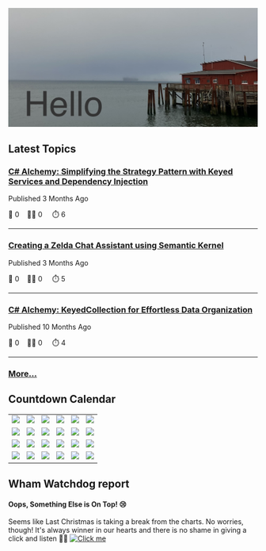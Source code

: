 ![Hello!](https://github.com/mjamesharmon/mjamesharmon/blob/main/assets/img/hello.jpg?raw=true)
## Latest Topics
### [C# Alchemy: Simplifying the Strategy Pattern with Keyed Services and Dependency Injection](https://dev.to/mjamesharmon/c-alchemy-simplifying-the-strategy-pattern-with-keyed-services-and-dependency-injection-1pk4)

Published 3 Months Ago

  💬 0 &nbsp;&nbsp; 👍🏻 0 &nbsp; &nbsp; ⏱️ 6

---
### [Creating a Zelda Chat Assistant using Semantic Kernel](https://dev.to/mjamesharmon/creating-a-zelda-chat-assistant-using-semantic-kernel-47ii)

Published 3 Months Ago

  💬 0 &nbsp;&nbsp; 👍🏻 0 &nbsp; &nbsp; ⏱️ 5

---
### [C# Alchemy: KeyedCollection for Effortless Data Organization](https://dev.to/mjamesharmon/c-alchemy-keyedcollection-for-effortless-data-organization-4bi)

Published 10 Months Ago

  💬 0 &nbsp;&nbsp; 👍🏻 0 &nbsp; &nbsp; ⏱️ 4

---
### [More...](https://dev.to/mjamesharmon)

## Countdown Calendar


|     |    |     |     |     |      |
|-----|----|----|------|-----|-----|
| <picture><img src="https://mjamesharmon.github.io/julekalender/1.svg" /></picture>| <picture><img src="https://mjamesharmon.github.io/julekalender/2.svg" /></picture>| <picture><img src="https://mjamesharmon.github.io/julekalender/3.svg" /></picture>| <picture><img src="https://mjamesharmon.github.io/julekalender/4.svg" /></picture>| <picture><img src="https://mjamesharmon.github.io/julekalender/5.svg" /></picture>| <picture><img src="https://mjamesharmon.github.io/julekalender/6.svg" /></picture>|
| <picture><img src="https://mjamesharmon.github.io/julekalender/7.svg" /></picture>| <picture><img src="https://mjamesharmon.github.io/julekalender/8.svg" /></picture>| <picture><img src="https://mjamesharmon.github.io/julekalender/9.svg" /></picture>| <picture><img src="https://mjamesharmon.github.io/julekalender/10.svg" /></picture>| <picture><img src="https://mjamesharmon.github.io/julekalender/11.svg" /></picture>| <picture><img src="https://mjamesharmon.github.io/julekalender/12.svg" /></picture>|
| <picture><img src="https://mjamesharmon.github.io/julekalender/13.svg" /></picture>| <picture><img src="https://mjamesharmon.github.io/julekalender/14.svg" /></picture>| <picture><img src="https://mjamesharmon.github.io/julekalender/15.svg" /></picture>| <picture><img src="https://mjamesharmon.github.io/julekalender/16.svg" /></picture>| <picture><img src="https://mjamesharmon.github.io/julekalender/17.svg" /></picture>| <picture><img src="https://mjamesharmon.github.io/julekalender/18.svg" /></picture>|
| <picture><img src="https://mjamesharmon.github.io/julekalender/19.svg" /></picture>| <picture><img src="https://mjamesharmon.github.io/julekalender/20.svg" /></picture>| <picture><img src="https://mjamesharmon.github.io/julekalender/21.svg" /></picture>| <picture><img src="https://mjamesharmon.github.io/julekalender/22.svg" /></picture>| <picture><img src="https://mjamesharmon.github.io/julekalender/23.svg" /></picture>| <picture><img src="https://mjamesharmon.github.io/julekalender/24.svg" /></picture>|

## Wham Watchdog report


#### Oops, Something Else is On Top! 😢
Seems like Last Christmas is taking a break from the charts. No worries, though! It's always winner in our hearts and there is no shame in giving a click and listen 🎄🎶
[![Click me](https://mjamesharmon.github.io/wham-watchdog/web/assets/img/last_christmas.jpeg "Last Christmas")]("https://youtu.be/E8gmARGvPlI?si=gt_S_mTrTcC_GmCa")

